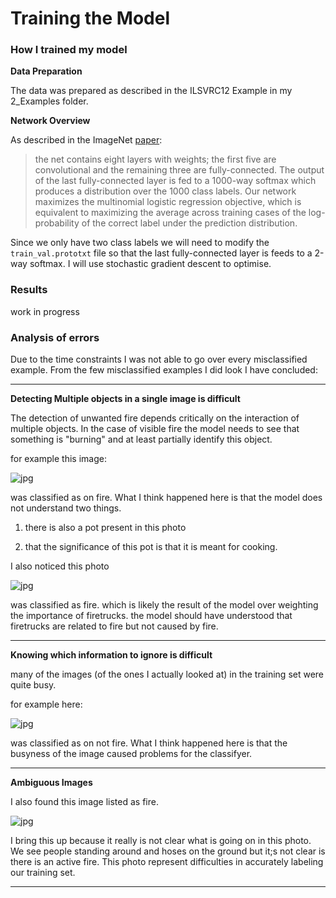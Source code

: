 Training the Model
=====

### How I trained my model

**Data Preparation**

The data was prepared as described in the ILSVRC12 Example in my 2_Examples folder.


**Network Overview**

As described in the ImageNet [paper](https://github.com/JBed/Fire_Findr/blob/master/4_Model_Training/imagenet.pdf):

> the net contains eight layers with weights; the first five are convolutional and the remaining three are fully-connected. The output of the last fully-connected layer is fed to a 1000-way softmax which produces a distribution over the 1000 class labels. Our network maximizes the multinomial logistic regression objective, which is equivalent to maximizing the average across training cases of the log-probability of the correct label under the prediction distribution.

Since we only have two class labels we will need to modify the `train_val.prototxt` file so that the last fully-connected layer is feeds to a 2-way softmax. I will use stochastic gradient descent to optimise.



### Results

work in progress


### Analysis of errors

Due to the time constraints I was not able to go over every misclassified example. From the few misclassified examples I did look I have concluded:


---

**Detecting Multiple objects in a single image is difficult**

The detection of unwanted fire depends critically on the interaction of multiple objects. In the case of visible fire the model needs to see that something is "burning" and at least partially identify this object. 

for example this image:

![jpg](https://raw.githubusercontent.com/JBed/Fire_Findr/master/4_Model_Training/pot_fire.jpg)

was classified as on fire. What I think happened here is that the model does not understand two things.

1. there is also a pot present in this photo 

2. that the significance of this pot is that it is meant for cooking.

I also noticed this photo 

![jpg](https://raw.githubusercontent.com/JBed/Fire_Findr/master/4_Model_Training/pride_fire.jpg)

was classified as fire. which is likely the result of the model over weighting the importance of firetrucks. the model should have understood that firetrucks are related to fire but not caused by fire.

---

**Knowing which information to ignore is difficult**

many of the images (of the ones I actually looked at) in the training set were quite busy.

for example here:

![jpg](https://raw.githubusercontent.com/JBed/Fire_Findr/master/4_Model_Training/busy.jpg)

was classified as on not fire. What I think happened here is that the busyness of the image caused problems for the classifyer.


---

**Ambiguous Images** 

I also found this image listed as fire.

![jpg](https://raw.githubusercontent.com/JBed/Fire_Findr/master/4_Model_Training/ambiguous.jpg)

I bring this up because it really is not clear what is going on in this photo. We see people standing around and hoses on the ground but it;s not clear is there is an active fire. This photo represent difficulties in accurately labeling our training set. 

---








